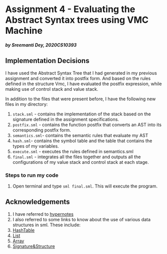 # Assignment 4 - Evaluating the Abstract Syntax trees using VMC Machine
##### _by Sreemanti Dey, 2020CS10393_

## Implementation Decisions
I have used the Abstract Syntax Tree that I had generated in my previous assignment and converted it into postfix form. And based on the rules defined in the structure Vmc, I have evaluated the postfix expression, while making use of control stack and value stack. 

In addition to the files that were present before, I have the following new files in my directory:

1.  `stack.sml` - contains the implementation of the stack based on the signature defined in the assignment specifications.
2.  `postfix.sml` - contains the function postfix that converts an AST into its corresponding postfix form.
3. `semantics.sml`- contains the semantic rules that evaluate my AST
4. `hash.sml`- contains the symbol table and the table that contains the types of my variables.
5. `execute.sml` - executes the rules defined in semantics.sml
6. `final.sml` - integrates all the files together and outputs all the configurations of my value stack and control stack at each stage.

### Steps to run my code
1. Open terminal and type `sml final.sml`. This will execute the program.

## Acknowledgements
1. I have referred to [hypernotes](https://www.cse.iitd.ac.in/~sak/courses/pl/pl.pdf)
2. I also referred to some links to know about the use of various data structures in sml. These include:
1. [HashTable](https://www.smlnj.org/doc/smlnj-lib/Util/str-HashTable.html)
2. [List](https://smlfamily.github.io/Basis/list.html)
3. [Array](https://smlfamily.github.io/Basis/array.html)
4. [Signature&Structure](https://homepages.inf.ed.ac.uk/mfourman/teaching/mlCourse/notes/sml-modules.html)
